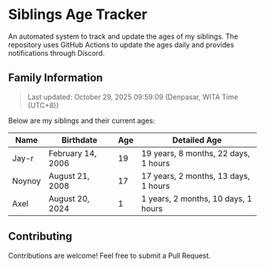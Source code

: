 # Siblings Age Tracker

An automated system to track and update the ages of my siblings. The repository uses GitHub Actions to update the ages daily and provides notifications through Discord.

## Family Information

> Last updated: October 29, 2025 09:59:09 (Denpasar, WITA Time (UTC+8))

Below are my siblings and their current ages:

| Name | Birthdate | Age | Detailed Age |
|------|-----------|-----|-------------|
| Jay-r | February 14, 2006 | 19 | 19 years, 8 months, 22 days, 1 hours |
| Noynoy | August 21, 2008 | 17 | 17 years, 2 months, 13 days, 1 hours |
| Axel | August 20, 2024 | 1 | 1 years, 2 months, 10 days, 1 hours |

## Contributing

Contributions are welcome! Feel free to submit a Pull Request.